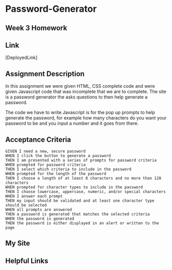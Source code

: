 # Password-Generator

## Week 3 Homework

## Link
[DeployedLink]

## Assignment Description
In this assignment we were given HTML, CSS complete code and were given Javascript code that was incomplete that we are to complete. The site is a password generator the asks questions to then help generate a password. 

The code we have to write Javascript is for the pop up prompts to help generate the password, for example how many characters do you want your password to be and you input a number and it goes from there.

## Acceptance Criteria

```
GIVEN I need a new, secure password
WHEN I click the button to generate a password
THEN I am presented with a series of prompts for password criteria
WHEN prompted for password criteria
THEN I select which criteria to include in the password
WHEN prompted for the length of the password
THEN I choose a length of at least 8 characters and no more than 128 characters
WHEN prompted for character types to include in the password
THEN I choose lowercase, uppercase, numeric, and/or special characters
WHEN I answer each prompt
THEN my input should be validated and at least one character type should be selected
WHEN all prompts are answered
THEN a password is generated that matches the selected criteria
WHEN the password is generated
THEN the password is either displayed in an alert or written to the page
```

## My Site

## Helpful Links

